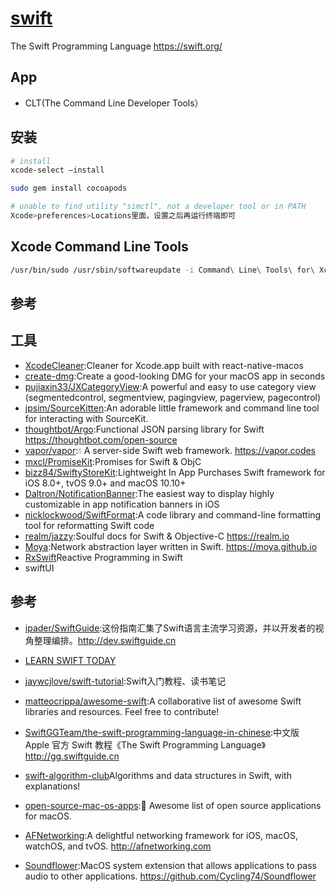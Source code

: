 # [swift](https://github.com/apple/swift)

The Swift Programming Language <https://swift.org/>

## App

* CLT(The Command Line Developer Tools）

## 安装

```sh
# install
xcode-select –install

sudo gem install cocoapods

# unable to find utility "simctl", not a developer tool or in PATH
Xcode>preferences>Locations里面，设置之后再运行终端即可
```

## Xcode Command Line Tools

```sh
/usr/bin/sudo /usr/sbin/softwareupdate -i Command\ Line\ Tools\ for\ Xcode-12.1
```

## 参考


## 工具

* [XcodeCleaner](https://github.com/waylybaye/XcodeCleaner):Cleaner for Xcode.app built with react-native-macos
* [create-dmg](https://github.com/sindresorhus/create-dmg):Create a good-looking DMG for your macOS app in seconds
* [pujiaxin33/JXCategoryView](https://github.com/pujiaxin33/JXCategoryView):A powerful and easy to use category view (segmentedcontrol, segmentview, pagingview, pagerview, pagecontrol)
* [jpsim/SourceKitten](https://github.com/jpsim/SourceKitten):An adorable little framework and command line tool for interacting with SourceKit.
* [thoughtbot/Argo](https://github.com/thoughtbot/Argo):Functional JSON parsing library for Swift <https://thoughtbot.com/open-source>
* [vapor/vapor](https://github.com/vapor/vapor):💧 A server-side Swift web framework. <https://vapor.codes>
* [mxcl/PromiseKit](https://github.com/mxcl/PromiseKit):Promises for Swift & ObjC
* [bizz84/SwiftyStoreKit](https://github.com/bizz84/SwiftyStoreKit):Lightweight In App Purchases Swift framework for iOS 8.0+, tvOS 9.0+ and macOS 10.10+
* [Daltron/NotificationBanner](https://github.com/Daltron/NotificationBanner):The easiest way to display highly customizable in app notification banners in iOS
* [nicklockwood/SwiftFormat](https://github.com/nicklockwood/SwiftFormat):A code library and command-line formatting tool for reformatting Swift code
* [realm/jazzy](https://github.com/realm/jazzy):Soulful docs for Swift & Objective-C <https://realm.io>
* [Moya](https://github.com/Moya/Moya):Network abstraction layer written in Swift. <https://moya.github.io>
* [RxSwift](https://github.com/ReactiveX/RxSwift)Reactive Programming in Swift
* swiftUI

## 参考

* [ipader/SwiftGuide](https://github.com/ipader/SwiftGuide):这份指南汇集了Swift语言主流学习资源，并以开发者的视角整理编排。<http://dev.swiftguide.cn>
* [LEARN SWIFT TODAY](https://www.hackingwithswift.com/)
* [jaywcjlove/swift-tutorial](https://github.com/jaywcjlove/swift-tutorial):Swift入门教程、读书笔记
* [matteocrippa/awesome-swift](https://github.com/matteocrippa/awesome-swift):A collaborative list of awesome Swift libraries and resources. Feel free to contribute!
* [SwiftGGTeam/the-swift-programming-language-in-chinese](https://github.com/SwiftGGTeam/the-swift-programming-language-in-chinese):中文版 Apple 官方 Swift 教程《The Swift Programming Language》 <http://gg.swiftguide.cn>
* [swift-algorithm-club](https://github.com/raywenderlich/swift-algorithm-club)Algorithms and data structures in Swift, with explanations!

* [open-source-mac-os-apps](https://github.com/serhii-londar/open-source-mac-os-apps):🚀 Awesome list of open source applications for macOS.
* [AFNetworking](https://github.com/AFNetworking/AFNetworking):A delightful networking framework for iOS, macOS, watchOS, and tvOS. <http://afnetworking.com>
* [Soundflower](https://github.com/mattingalls/Soundflower):MacOS system extension that allows applications to pass audio to other applications. <https://github.com/Cycling74/Soundflower>
